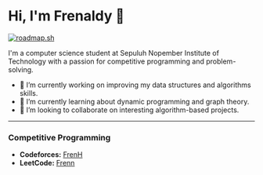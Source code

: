# Hi, I'm Frenaldy 👋

<a href="https://roadmap.sh"><img src="https://roadmap.sh/card/wide/66979755bf471856f5e80ec4?variant=dark&roadmaps=golang%2Cbackend%2Ccpp%2Cgit-github" alt="roadmap.sh"/></a>

I'm a computer science student at Sepuluh Nopember Institute of Technology with a passion for competitive programming and problem-solving.

- 🔭 I’m currently working on improving my data structures and algorithms skills.
- 🌱 I’m currently learning about dynamic programming and graph theory.
- 👯 I’m looking to collaborate on interesting algorithm-based projects.

---

### Competitive Programming

- **Codeforces:** [FrenH](https://codeforces.com/profile/FrenH)
- **LeetCode:** [Frenn](https://leetcode.com/u/Frenn/)


